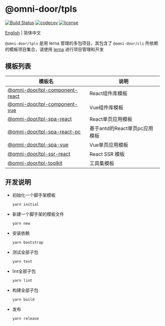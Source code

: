 # @omni-door/tpls

[![Build Status](https://travis-ci.com/omni-door/tpls.svg?branch=master)](https://travis-ci.com/omni-door/tpls)
[![codecov](https://codecov.io/gh/omni-door/tpls/branch/master/graph/badge.svg)](https://codecov.io/gh/omni-door/tpls)
[![license](http://img.shields.io/npm/l/%40omni-door%2Fcli.svg)](https://github.com/omni-door/tpls/blob/master/LICENSE)

[English](./README.md) | 简体中文

`@omni-door/tpls` 是用 lerna 管理的多包项目，其包含了 `@omni-door/cli` 所依赖的模板项目集合，请使用 [lerna](https://lerna.js.org/) 进行项目管理和开发

## 模板列表
| 模板名 | 说明 |
| --- | --- |
| [@omni-door/tpl-component-react](https://github.com/omni-door/tpls/tree/master/packages/tpl-component-react#readme) | React组件库模板 |
| [@omni-door/tpl-component-vue](https://github.com/omni-door/tpls/tree/master/packages/tpl-component-vue#readme) | Vue组件库模板 |
| [@omni-door/tpl-spa-react](https://github.com/omni-door/tpls/tree/master/packages/tpl-spa-react#readme) | React单页应用模板 |
| [@omni-door/tpl-spa-react-pc](https://github.com/omni-door/tpls/tree/master/packages/tpl-spa-react-pc#readme) | 基于antd的React单页pc应用模板 |
| [@omni-door/tpl-spa-vue](https://github.com/omni-door/tpls/tree/master/packages/tpl-spa-vue#readme) | Vue单页应用模板 |
| [@omni-door/tpl-ssr-react](https://github.com/omni-door/tpls/tree/master/packages/tpl-ssr-react#readme) | React SSR 模板 |
| [@omni-door/tpl-toolkit](https://github.com/omni-door/tpls/tree/master/packages/tpl-toolkit#readme) | 工具集模板 |

## 开发说明
- 初始化一个脚手架模板
  ```shell
  yarn initial
  ```

- 新建一个脚手架的模板文件
  ```shell
  yarn new
  ```

- 安装依赖
  ```shell
  yarn bootstrap
  ```

- 测试全部子包
  ```shell
  yarn test
  ```

- lint全部子包
  ```shell
  yarn lint
  ```

- 构建全部子包
  ```shell
  yarn build
  ```

- 发布
  ```shell
  yarn release
  ```
